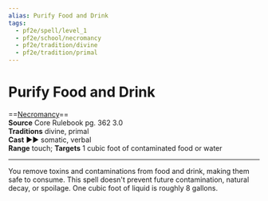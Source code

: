 ```yaml
---
alias: Purify Food and Drink
tags:
  - pf2e/spell/level_1
  - pf2e/school/necromancy
  - pf2e/tradition/divine
  - pf2e/tradition/primal
---
```


# Purify Food and Drink

==[Necromancy](Necromancy.md)==  
__Source__ Core Rulebook pg. 362 3.0  
**Traditions** divine, primal  
**Cast** ►► somatic, verbal  
**Range** touch; **Targets** 1 cubic foot of contaminated food or water

---

You remove toxins and contaminations from food and drink, making them safe to consume. This spell doesn't prevent future contamination, natural decay, or spoilage. One cubic foot of liquid is roughly 8 gallons.
